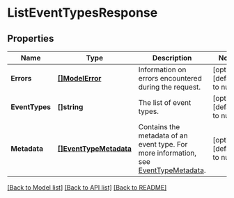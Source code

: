 # ListEventTypesResponse

## Properties
Name | Type | Description | Notes
------------ | ------------- | ------------- | -------------
**Errors** | [**[]ModelError**](Error.md) | Information on errors encountered during the request. | [optional] [default to null]
**EventTypes** | **[]string** | The list of event types. | [optional] [default to null]
**Metadata** | [**[]EventTypeMetadata**](EventTypeMetadata.md) | Contains the metadata of an event type. For more information, see [EventTypeMetadata](entity:EventTypeMetadata). | [optional] [default to null]

[[Back to Model list]](../README.md#documentation-for-models) [[Back to API list]](../README.md#documentation-for-api-endpoints) [[Back to README]](../README.md)

